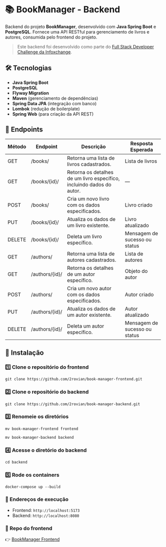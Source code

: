 # 📚 BookManager - Backend

Backend do projeto **BookManager**, desenvolvido com **Java Spring Boot** e **PostgreSQL**. Fornece uma API RESTful para gerenciamento de livros e autores, consumida pelo frontend do projeto.

> Este backend foi desenvolvido como parte do [Full Stack Developer Challenge da Infoxchange](https://github.com/infoxchange/full-stack-developer-challenge?tab=readme-ov-file#backend-implementation).

## 🛠 Tecnologias

- **Java Spring Boot**
- **PostgreSQL**
- **Flyway Migration**
- **Maven** (gerenciamento de dependências)
- **Spring Data JPA** (integração com banco)
- **Lombok** (redução de boilerplate)
- **Spring Web** (para criação da API REST)

## 🧠 Endpoints

| Método | Endpoint       | Descrição                                                                                                                        | Resposta Esperada             |
| ------ | -------------- | --------------------------------------------------------------------- | ----------------------------- |
| GET    | /books/        | Retorna uma lista de livros cadastrados.                              | Lista de livros               |
| GET    | /books/{id}/   | Retorna os detalhes de um livro específico, incluindo dados do autor. | —                                                                                | Objeto do livro               |
| POST   | /books/        | Cria um novo livro com os dados especificados.                        |  Livro criado                  |
| PUT    | /books/{id}/   | Atualiza os dados de um livro existente.                              |  Livro atualizado              |
| DELETE | /books/{id}/   | Deleta um livro específico.                                           |  Mensagem de sucesso ou status |
| GET    | /authors/      | Retorna uma lista de autores cadastrados.                             |  Lista de autores              |
| GET    | /authors/{id}/ | Retorna os detalhes de um autor específico.                           |  Objeto do autor               |
| POST   | /authors/      | Cria um novo autor com os dados especificados.                        |  Autor criado                  |
| PUT    | /authors/{id}/ | Atualiza os dados de um autor existente.                              |  Autor atualizado              |
| DELETE | /authors/{id}/ | Deleta um autor específico.                                           |  Mensagem de sucesso ou status |



## 🚀 Instalação

### 1️⃣ Clone o repositório do frontend

```
git clone https://github.com/2rovian/book-manager-frontend.git
```

### 2️⃣ Clone o repositório do backend

```
git clone https://github.com/2rovian/book-manager-backend.git
```

### 3️⃣ Renomeie os diretórios

```
mv book-manager-frontend frontend
```
```
mv book-manager-backend backend
```

### 4️⃣ Acesse o diretório do backend
```
cd backend
```
### 5️⃣ Rode os containers
```
docker-compose up --build
```

### 🔌 Endereços de execução

- Frontend: `http://localhost:5173`  
- Backend: `http://localhost:8080`  

### 🔗 Repo do frontend
👉 [BookManager Frontend](https://github.com/2Rovian/book-manager-frontend)
